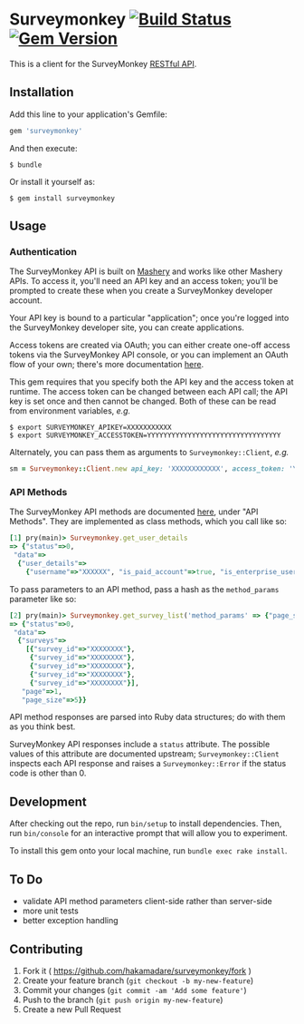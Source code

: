 # Surveymonkey [![Build Status](https://travis-ci.org/hakamadare/rubygem-surveymonkey.svg?branch=master)](https://travis-ci.org/hakamadare/rubygem-surveymonkey) [![Gem Version](https://badge.fury.io/rb/surveymonkey.svg)](http://badge.fury.io/rb/surveymonkey)

This is a client for the SurveyMonkey [RESTful API](http://developer.surveymonkey.com).

## Installation

Add this line to your application's Gemfile:

```ruby
gem 'surveymonkey'
```

And then execute:

    $ bundle

Or install it yourself as:

    $ gem install surveymonkey

## Usage

### Authentication

The SurveyMonkey API is built on [Mashery](http://www.mashery.com/) and works like other Mashery APIs.  To access it, you'll need an API key and an access token; you'll be prompted to create these when you create a SurveyMonkey developer account.

Your API key is bound to a particular "application"; once you're logged into the SurveyMonkey developer site, you can create applications.

Access tokens are created via OAuth; you can either create one-off access tokens via the SurveyMonkey API console, or you can implement an OAuth flow of your own; there's more documentation [here](https://developer.surveymonkey.com/mashery/guide_oauth).

This gem requires that you specify both the API key and the access token at runtime.  The access token can be changed between each API call; the API key is set once and then cannot be changed.  Both of these can be read from environment variables, _e.g._
```console
$ export SURVEYMONKEY_APIKEY=XXXXXXXXXXX
$ export SURVEYMONKEY_ACCESSTOKEN=YYYYYYYYYYYYYYYYYYYYYYYYYYYYYYYYY
```

Alternately, you can pass them as arguments to `Surveymonkey::Client`, _e.g._
```ruby
sm = Surveymonkey::Client.new api_key: 'XXXXXXXXXXXX', access_token: 'YYYYYYYYYYYYYYYYYYYY'
```

### API Methods

The SurveyMonkey API methods are documented [here](https://developer.surveymonkey.com/), under "API Methods".  They are implemented as class methods, which you call like so:
```ruby
[1] pry(main)> Surveymonkey.get_user_details
=> {"status"=>0,
 "data"=>
  {"user_details"=>
    {"username"=>"XXXXXX", "is_paid_account"=>true, "is_enterprise_user"=>false}}}
```

To pass parameters to an API method, pass a hash as the `method_params` parameter like so:
```ruby
[2] pry(main)> Surveymonkey.get_survey_list('method_params' => {"page_size" => 5, "order_asc" => true})
=> {"status"=>0,
 "data"=>
  {"surveys"=>
    [{"survey_id"=>"XXXXXXXX"},
     {"survey_id"=>"XXXXXXXX"},
     {"survey_id"=>"XXXXXXXX"},
     {"survey_id"=>"XXXXXXXX"},
     {"survey_id"=>"XXXXXXXX"}],
   "page"=>1,
   "page_size"=>5}}
```

API method responses are parsed into Ruby data structures; do with them as you think best.

SurveyMonkey API responses include a `status` attribute.  The possible values of this attribute are documented upstream; `Surveymonkey::Client` inspects each API response and raises a `Surveymonkey::Error` if the status code is other than 0.

## Development

After checking out the repo, run `bin/setup` to install dependencies. Then, run `bin/console` for an interactive prompt that will allow you to experiment.

To install this gem onto your local machine, run `bundle exec rake install`.

## To Do

* validate API method parameters client-side rather than server-side
* more unit tests
* better exception handling

## Contributing

1. Fork it ( https://github.com/hakamadare/surveymonkey/fork )
2. Create your feature branch (`git checkout -b my-new-feature`)
3. Commit your changes (`git commit -am 'Add some feature'`)
4. Push to the branch (`git push origin my-new-feature`)
5. Create a new Pull Request
